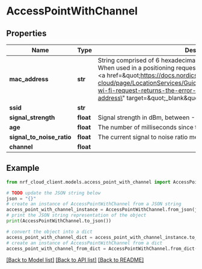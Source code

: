 # AccessPointWithChannel


## Properties

Name | Type | Description | Notes
------------ | ------------- | ------------- | -------------
**mac_address** | **str** | String comprised of 6 hexadecimal pairs, separated by colons or dashes. When used in a positioning request, it must be universally assigned. See &lt;a href&#x3D;\&quot;https://docs.nordicsemi.com/bundle/nrf-cloud/page/LocationServices/Guides/LocationTroubleshooting.html#my-wi-fi-request-returns-the-error-mac-address-mac-is-a-local-mac-address\&quot; target&#x3D;\&quot;_blank\&quot;&gt;this help page&lt;/a&gt; for details. | 
**ssid** | **str** |  | [optional] 
**signal_strength** | **float** | Signal strength in dBm, between -128 and 0 | [optional] 
**age** | **float** | The number of milliseconds since this access point was detected. | [optional] 
**signal_to_noise_ratio** | **float** | The current signal to noise ratio measured in dB. | [optional] 
**channel** | **float** |  | [optional] 

## Example

```python
from nrf_cloud_client.models.access_point_with_channel import AccessPointWithChannel

# TODO update the JSON string below
json = "{}"
# create an instance of AccessPointWithChannel from a JSON string
access_point_with_channel_instance = AccessPointWithChannel.from_json(json)
# print the JSON string representation of the object
print(AccessPointWithChannel.to_json())

# convert the object into a dict
access_point_with_channel_dict = access_point_with_channel_instance.to_dict()
# create an instance of AccessPointWithChannel from a dict
access_point_with_channel_from_dict = AccessPointWithChannel.from_dict(access_point_with_channel_dict)
```
[[Back to Model list]](../README.md#documentation-for-models) [[Back to API list]](../README.md#documentation-for-api-endpoints) [[Back to README]](../README.md)


